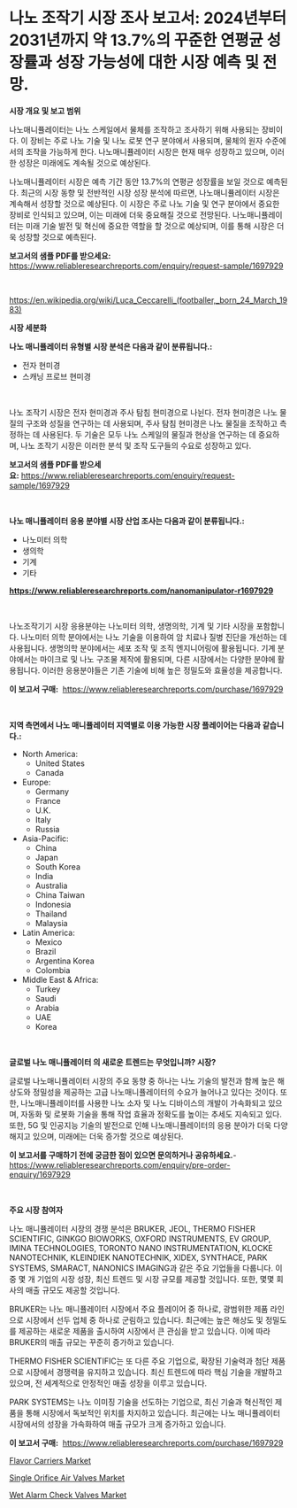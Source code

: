 <p><h1>나노 조작기 시장 조사 보고서: 2024년부터 2031년까지 약 13.7%의 꾸준한 연평균 성장률과 성장 가능성에 대한 시장 예측 및 전망.</h1></p><p><strong>시장 개요 및 보고 범위</strong></p>
<p><p>나노매니퓰레이터는 나노 스케일에서 물체를 조작하고 조사하기 위해 사용되는 장비이다. 이 장비는 주로 나노 기술 및 나노 로봇 연구 분야에서 사용되며, 물체의 원자 수준에서의 조작을 가능하게 한다. 나노매니퓰레이터 시장은 현재 매우 성장하고 있으며, 이러한 성장은 미래에도 계속될 것으로 예상된다. </p><p>나노매니퓰레이터 시장은 예측 기간 동안 13.7%의 연평균 성장률을 보일 것으로 예측된다. 최근의 시장 동향 및 전반적인 시장 성장 분석에 따르면, 나노매니퓰레이터 시장은 계속해서 성장할 것으로 예상된다. 이 시장은 주로 나노 기술 및 연구 분야에서 중요한 장비로 인식되고 있으며, 이는 미래에 더욱 중요해질 것으로 전망된다. 나노매니퓰레이터는 미래 기술 발전 및 혁신에 중요한 역할을 할 것으로 예상되며, 이를 통해 시장은 더욱 성장할 것으로 예측된다.</p></p>
<p><strong>보고서의 샘플 PDF를 받으세요:</strong> <a href="https://www.reliableresearchreports.com/enquiry/request-sample/1697929">https://www.reliableresearchreports.com/enquiry/request-sample/1697929</a></p>
<p>&nbsp;</p>
<p><a href="https://en.wikipedia.org/wiki/Luca_Ceccarelli_(footballer,_born_24_March_1983)">https://en.wikipedia.org/wiki/Luca_Ceccarelli_(footballer,_born_24_March_1983)</a></p>
<p><strong>시장 세분화</strong></p>
<p><strong>나노 매니퓰레이터 유형별 시장 분석은 다음과 같이 분류됩니다.:</strong></p>
<p><ul><li>전자 현미경</li><li>스캐닝 프로브 현미경</li></ul></p>
<p>&nbsp;</p>
<p><p>나노 조작기 시장은 전자 현미경과 주사 탐침 현미경으로 나뉜다. 전자 현미경은 나노 물질의 구조와 성질을 연구하는 데 사용되며, 주사 탐침 현미경은 나노 물질을 조작하고 측정하는 데 사용된다. 두 기술은 모두 나노 스케일의 물질과 현상을 연구하는 데 중요하며, 나노 조작기 시장은 이러한 분석 및 조작 도구들의 수요로 성장하고 있다.</p></p>
<p><strong>보고서의 샘플 PDF를 받으세요:</strong>&nbsp;<a href="https://www.reliableresearchreports.com/enquiry/request-sample/1697929">https://www.reliableresearchreports.com/enquiry/request-sample/1697929</a></p>
<p>&nbsp;</p>
<p><strong> 나노 매니퓰레이터 응용 분야별 시장 산업 조사는 다음과 같이 분류됩니다.:</strong></p>
<p><ul><li>나노미터 의학</li><li>생의학</li><li>기계</li><li>기타</li></ul></p>
<p><strong><a href="https://www.reliableresearchreports.com/nanomanipulator-r1697929">https://www.reliableresearchreports.com/nanomanipulator-r1697929</a></strong></p>
<p>&nbsp;</p>
<p><p>나노조작기기 시장 응용분야는 나노미터 의학, 생명의학, 기계 및 기타 시장을 포함합니다. 나노미터 의학 분야에서는 나노 기술을 이용하여 암 치료나 질병 진단을 개선하는 데 사용됩니다. 생명의학 분야에서는 세포 조작 및 조직 엔지니어링에 활용됩니다. 기계 분야에서는 마이크로 및 나노 구조물 제작에 활용되며, 다른 시장에서는 다양한 분야에 활용됩니다. 이러한 응용분야들은 기존 기술에 비해 높은 정밀도와 효율성을 제공합니다.</p></p>
<p><strong>이 보고서 구매:</strong>&nbsp; <a href="https://www.reliableresearchreports.com/purchase/1697929">https://www.reliableresearchreports.com/purchase/1697929</a></p>
<p>&nbsp;</p>
<p><strong>지역 측면에서 나노 매니퓰레이터 지역별로 이용 가능한 시장 플레이어는 다음과 같습니다.:</strong></p>
<p><ul>
    <li>
        North America:
        <ul>
            <li>United States</li>
            <li>Canada</li>
        </ul>
    </li>
    <li>
        Europe:
        <ul>
            <li>Germany</li>
            <li>France</li>
            <li>U.K.</li>
            <li>Italy</li>
            <li>Russia</li>
        </ul>
    </li>
    <li>
        Asia-Pacific:
        <ul>
            <li>China</li>
            <li>Japan</li>
            <li>South Korea</li>
            <li>India</li>
            <li>Australia</li>
            <li>China Taiwan</li>
            <li>Indonesia</li>
            <li>Thailand</li>
            <li>Malaysia</li>
        </ul>
    </li>
    <li>
        Latin America:
        <ul>
            <li>Mexico</li>
            <li>Brazil</li>
            <li>Argentina Korea</li>
            <li>Colombia</li>
        </ul>
    </li>
    <li>
        Middle East & Africa:
        <ul>
            <li>Turkey</li>
            <li>Saudi</li>
            <li>Arabia</li>
            <li>UAE</li>
            <li>Korea</li>
        </ul>
    </li>
    </ul></p>
<p>&nbsp;</p>
<p><strong>글로벌 나노 매니퓰레이터 의 새로운 트렌드는 무엇입니까? 시장?</strong></p>
<p><p>글로벌 나노매니퓰레이터 시장의 주요 동향 중 하나는 나노 기술의 발전과 함께 높은 해상도와 정밀성을 제공하는 고급 나노매니퓰레이터의 수요가 늘어나고 있다는 것이다. 또한, 나노매니퓰레이터를 사용한 나노 소자 및 나노 디바이스의 개발이 가속화되고 있으며, 자동화 및 로봇화 기술을 통해 작업 효율과 정확도를 높이는 추세도 지속되고 있다. 또한, 5G 및 인공지능 기술의 발전으로 인해 나노매니퓰레이터의 응용 분야가 더욱 다양해지고 있으며, 미래에는 더욱 증가할 것으로 예상된다.</p></p>
<p><strong>이 보고서를 구매하기 전에 궁금한 점이 있으면 문의하거나 공유하세요.</strong>- <a href="https://www.reliableresearchreports.com/enquiry/pre-order-enquiry/1697929">https://www.reliableresearchreports.com/enquiry/pre-order-enquiry/1697929</a></p>
<p>&nbsp;</p>
<p><strong>주요 시장 참여자</strong></p>
<p><p>나노 매니퓰레이터 시장의 경쟁 분석은 BRUKER, JEOL, THERMO FISHER SCIENTIFIC, GINKGO BIOWORKS, OXFORD INSTRUMENTS, EV GROUP, IMINA TECHNOLOGIES, TORONTO NANO INSTRUMENTATION, KLOCKE NANOTECHNIK, KLEINDIEK NANOTECHNIK, XIDEX, SYNTHACE, PARK SYSTEMS, SMARACT, NANONICS IMAGING과 같은 주요 기업들을 다룹니다. 이 중 몇 개 기업의 시장 성장, 최신 트렌드 및 시장 규모를 제공할 것입니다. 또한, 몇몇 회사의 매출 규모도 제공할 것입니다.</p><p>BRUKER는 나노 매니퓰레이터 시장에서 주요 플레이어 중 하나로, 광범위한 제품 라인으로 시장에서 선두 업체 중 하나로 군림하고 있습니다. 최근에는 높은 해상도 및 정밀도를 제공하는 새로운 제품을 출시하여 시장에서 큰 관심을 받고 있습니다. 이에 따라 BRUKER의 매출 규모는 꾸준히 증가하고 있습니다.</p><p>THERMO FISHER SCIENTIFIC는 또 다른 주요 기업으로, 확장된 기술력과 첨단 제품으로 시장에서 경쟁력을 유지하고 있습니다. 최신 트렌드에 따라 핵심 기술을 개발하고 있으며, 전 세계적으로 안정적인 매출 성장을 이루고 있습니다.</p><p>PARK SYSTEMS는 나노 이미징 기술을 선도하는 기업으로, 최신 기술과 혁신적인 제품을 통해 시장에서 독보적인 위치를 차지하고 있습니다. 최근에는 나노 매니퓰레이터 시장에서의 성장을 가속화하여 매출 규모가 크게 증가하고 있습니다.</p></p>
<p><strong>이 보고서 구매:</strong>&nbsp;&nbsp;<a href="https://www.reliableresearchreports.com/purchase/1697929">https://www.reliableresearchreports.com/purchase/1697929</a></p>
<p><p><a href="https://issuu.com/reportprime-2/docs/flavor-carriers-market-size-2030.pptx">Flavor Carriers Market</a></p><p><a href="https://github.com/evanppinks/Market-Research-Report-List-1/blob/main/single-orifice-air-valves-market.md">Single Orifice Air Valves Market</a></p><p><a href="https://github.com/dianemacle6776/Market-Research-Report-List-1/blob/main/wet-alarm-check-valves-market.md">Wet Alarm Check Valves Market</a></p></p>